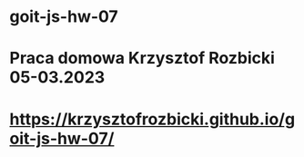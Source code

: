 # goit-js-hw-07

# Praca domowa Krzysztof Rozbicki 05-03.2023

# https://krzysztofrozbicki.github.io/goit-js-hw-07/
